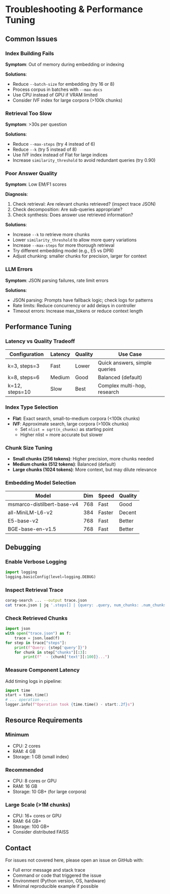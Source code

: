 # Troubleshooting & Performance Tuning

## Common Issues

### Index Building Fails

**Symptom**: Out of memory during embedding or indexing

**Solutions**:
- Reduce `--batch-size` for embedding (try 16 or 8)
- Process corpus in batches with `--max-docs`
- Use CPU instead of GPU if VRAM limited
- Consider IVF index for large corpora (>100k chunks)

### Retrieval Too Slow

**Symptom**: >30s per question

**Solutions**:
- Reduce `--max-steps` (try 4 instead of 6)
- Reduce `--k` (try 5 instead of 8)
- Use IVF index instead of Flat for large indices
- Increase `similarity_threshold` to avoid redundant queries (try 0.90)

### Poor Answer Quality

**Symptom**: Low EM/F1 scores

**Diagnosis**:
1. Check retrieval: Are relevant chunks retrieved? (inspect trace JSON)
2. Check decomposition: Are sub-queries appropriate?
3. Check synthesis: Does answer use retrieved information?

**Solutions**:
- Increase `--k` to retrieve more chunks
- Lower `similarity_threshold` to allow more query variations
- Increase `--max-steps` for more thorough retrieval
- Try different embedding model (e.g., E5 vs DPR)
- Adjust chunking: smaller chunks for precision, larger for context

### LLM Errors

**Symptom**: JSON parsing failures, rate limit errors

**Solutions**:
- JSON parsing: Prompts have fallback logic; check logs for patterns
- Rate limits: Reduce concurrency or add delays in controller
- Timeout errors: Increase max_tokens or reduce context length

## Performance Tuning

### Latency vs Quality Tradeoff

| Configuration | Latency | Quality | Use Case |
|---------------|---------|---------|----------|
| k=3, steps=3  | Fast    | Lower   | Quick answers, simple queries |
| k=8, steps=6  | Medium  | Good    | Balanced (default) |
| k=12, steps=10| Slow    | Best    | Complex multi-hop, research |

### Index Type Selection

- **Flat**: Exact search, small-to-medium corpora (<100k chunks)
- **IVF**: Approximate search, large corpora (>100k chunks)
  - Set `nlist = sqrt(n_chunks)` as starting point
  - Higher nlist = more accurate but slower

### Chunk Size Tuning

- **Small chunks (256 tokens)**: Higher precision, more chunks needed
- **Medium chunks (512 tokens)**: Balanced (default)
- **Large chunks (1024 tokens)**: More context, but may dilute relevance

### Embedding Model Selection

| Model | Dim | Speed | Quality |
|-------|-----|-------|---------|
| msmarco-distilbert-base-v4 | 768 | Fast | Good |
| all-MiniLM-L6-v2 | 384 | Faster | Decent |
| E5-base-v2 | 768 | Fast | Better |
| BGE-base-en-v1.5 | 768 | Fast | Better |

## Debugging

### Enable Verbose Logging

```python
import logging
logging.basicConfig(level=logging.DEBUG)
```

### Inspect Retrieval Trace

```bash
corag-search ... --output trace.json
cat trace.json | jq '.steps[] | {query: .query, num_chunks: .num_chunks}'
```

### Check Retrieved Chunks

```python
import json
with open("trace.json") as f:
    trace = json.load(f)
for step in trace["steps"]:
    print(f"Query: {step['query']}")
    for chunk in step["chunks"][:3]:
        print(f"  - {chunk['text'][:100]}...")
```

### Measure Component Latency

Add timing logs in pipeline:
```python
import time
start = time.time()
# ... operation ...
logger.info(f"Operation took {time.time() - start:.2f}s")
```

## Resource Requirements

### Minimum
- CPU: 2 cores
- RAM: 4 GB
- Storage: 1 GB (small index)

### Recommended
- CPU: 8 cores or GPU
- RAM: 16 GB
- Storage: 10 GB+ (for large corpora)

### Large Scale (>1M chunks)
- CPU: 16+ cores or GPU
- RAM: 64 GB+
- Storage: 100 GB+
- Consider distributed FAISS

## Contact

For issues not covered here, please open an issue on GitHub with:
- Full error message and stack trace
- Command or code that triggered the issue
- Environment (Python version, OS, hardware)
- Minimal reproducible example if possible
